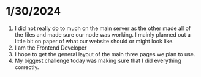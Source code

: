 # 1/30/2024
1. I did not really do to much on the main server as the other made all of the files and made sure our node was working. I mainly planned out a little bit on paper of what our website should or might look like.
2. I am the Frontend Developer
3. I hope to get the general layout of the main three pages we plan to use.
4. My biggest challenge today was making sure that I did everything correctly.